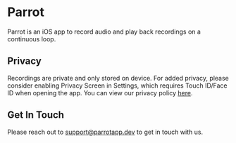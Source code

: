 # Parrot
Parrot is an iOS app to record audio and play back recordings on a continuous loop.

## Privacy
Recordings are private and only stored on device. For added privacy, please consider enabling Privacy Screen in Settings, which requires Touch ID/Face ID when opening the app. You can view our privacy policy [here](privacy-policy).

## Get In Touch
Please reach out to [support@parrotapp.dev](mailto:support@parrotapp.dev) to get in touch with us.
